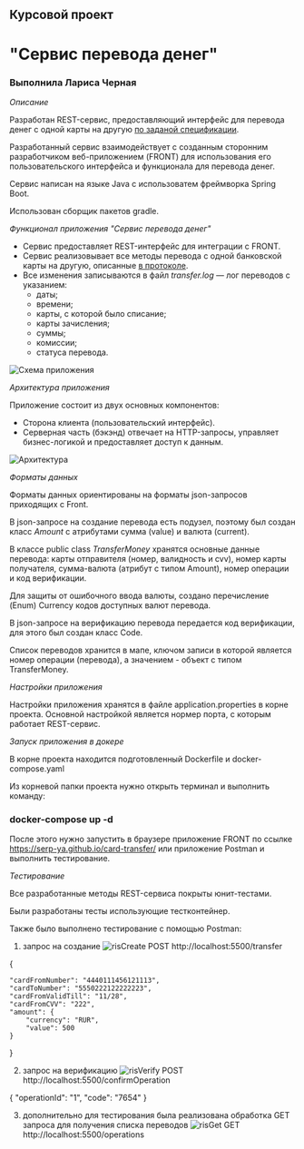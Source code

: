 ## Курсовой проект

# "Сервис перевода денег"

### Выполнила Лариса Черная

*Описание* 

Разработан REST-сервис, предоставляющий интерфейс для перевода денег с одной карты на другую [по заданой спецификации](https://github.com/netology-code/jd-homeworks/blob/master/diploma/MoneyTransferServiceSpecification.yaml).

Разработанный сервис взаимодействует с созданным сторонним разработчиком веб-приложением (FRONT) для использования его пользовательского интерфейса и функционала для перевода денег.

Сервис написан на языке Java с использоватем фреймворка Spring Boot.

Использован сборщик пакетов gradle.

*Функционал приложения "Сервис перевода денег"*

- Сервис предоставляет REST-интерфейс для интеграции с FRONT.
- Сервис реализовывает все методы перевода с одной банковской карты на другую, описанные [в протоколе](https://github.com/netology-code/jd-homeworks/blob/master/diploma/MoneyTransferServiceSpecification.yaml).
- Все изменения записываются в файл *transfer.log* — лог переводов с указанием:
   - даты;
   - времени;
   - карты, с которой было списание;
   - карты зачисления;
   - суммы;
   - комиссии;
   - статуса перевода.
  
![Схема приложения](схема_сервиса.jpg)


*Архитектура приложения*

Приложение состоит из двух основных компонентов:
 - Сторона клиента (пользовательский интерфейс).
 - Серверная часть (бэкэнд) отвечает на HTTP-запросы, управляет бизнес-логикой и предоставляет доступ к данным. 

![Архитектура](%D0%B0%D1%80%D1%85%D0%B8%D1%82%D0%B5%D0%BA%D1%82%D1%83%D1%80%D0%B0.jpg)


*Форматы данных*

Форматы данных ориентированы на форматы json-запросов приходящих с Front.

В json-запросе на создание перевода есть подузел, поэтому был создан класс *Amount* с атрибутами сумма (value) и валюта (current). 

В классе public class *TransferMoney* хранятся основные данные перевода: карты отправителя (номер, валидность и cvv), номер карты получателя, сумма-валюта (атрибут с типом Amount), номер операции и код верификации.

Для защиты от ошибочного ввода валюты, создано перечисление (Enum) Currency кодов доступных валют перевода.

В json-запросе на верификацию перевода передается код верификации, для этого был создан класс Code.

Список переводов хранится в мапе, ключом записи в которой является номер операции (перевода), а значением - объект с типом  TransferMoney.

*Настройки приложения*

Настройки приложения хранятся в файле application.properties в корне проекта.
Основной настройкой является нормер порта, с которым работает REST-сервис.

*Запуск приложения в докере*

В корне проекта находится подготовленный Dockerfile и docker-compose.yaml 

Из корневой папки проекта нужно открыть терминал и выполнить команду:

   ### docker-compose up -d 

После этого нужно запустить в браузере  приложение FRONT по ссылке https://serp-ya.github.io/card-transfer/ или приложение Postman и выполнить тестирование.

*Тестирование*

Все разработанные методы REST-сервиса покрыты юнит-тестами. 

Были разработаны тесты использующие тестконтейнер.

Также было выполнено тестирование с помощью Postman:
1) запрос на создание
   ![risCreate](create.jpg)
POST http://localhost:5500/transfer

{ 
   
    "cardFromNumber": "4440111456121113", 
    "cardToNumber": "5550222122222223",     
    "cardFromValidTill": "11/28",
    "cardFromCVV": "222",
    "amount": {
        "currency": "RUR",
        "value": 500
    }
}

2) запрос на верификацию
   ![risVerify](verify.jpg)
POST http://localhost:5500/confirmOperation

{
    "operationId": "1",
    "code": "7654"
}

3) дополнительно для тестирования была реализована обработка GET запроса для получения списка переводов
   ![risGet](get.jpg)
GET http://localhost:5500/operations



